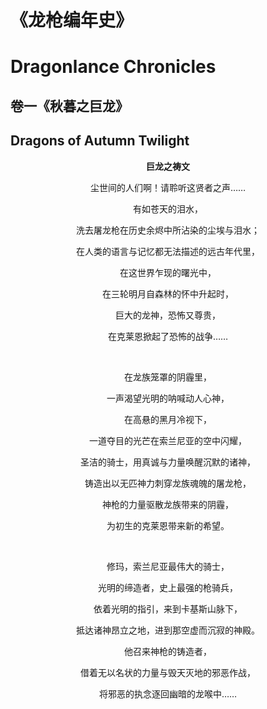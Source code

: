 # 《龙枪编年史》  
# Dragonlance Chronicles
## 卷一《秋暮之巨龙》  
## Dragons of Autumn Twilight  
**<p align="center">巨龙之祷文</p>**  
<p align="center">尘世间的人们啊！请聆听这贤者之声……</p>  
<p align="center">有如苍天的泪水，</p>  
<p align="center">洗去屠龙枪在历史余烬中所沾染的尘埃与泪水；</p>  
<p align="center">在人类的语言与记忆都无法描述的远古年代里，</p>  
<p align="center">在这世界乍现的曙光中，</p>  
<p align="center">在三轮明月自森林的怀中升起时，</p>  
<p align="center">巨大的龙神，恐怖又尊贵，</p>  
<p align="center">在克莱恩掀起了恐怖的战争……</p>  
<br/>
<p align="center">在龙族笼罩的阴霾里，</p>  
<p align="center">一声渴望光明的呐喊动人心神，</p>  
<p align="center">在高悬的黑月冷视下，</p>  
<p align="center">一道夺目的光芒在索兰尼亚的空中闪耀，</p>  
<p align="center">圣洁的骑士，用真诚与力量唤醒沉默的诸神，</p>  
<p align="center">铸造出以无匹神力刺穿龙族魂魄的屠龙枪，</p>  
<p align="center">神枪的力量驱散龙族带来的阴霾，</p>  
<p align="center">为初生的克莱恩带来新的希望。</p>  
<br/>
<p align="center">修玛，索兰尼亚最伟大的骑士，</p>  
<p align="center">光明的缔造者，史上最强的枪骑兵，</p>  
<p align="center">依着光明的指引，来到卡基斯山脉下，</p>  
<p align="center">抵达诸神昂立之地，进到那空虚而沉寂的神殿。</p>  
<p align="center">他召来神枪的铸造者，</p>  
<p align="center">借着无以名状的力量与毁天灭地的邪恶作战，</p>  
<p align="center">将邪恶的执念逐回幽暗的龙喉中……</p>  
<br/>
<p align="center"></p>  
<p align="center"></p>  
<p align="center"></p>  
<p align="center"></p>  
<p align="center"></p>  
<p align="center"></p>  
<p align="center"></p>  
<p align="center"></p>  
<p align="center"></p>  
<p align="center"></p>  
<p align="center"></p>  
<p align="center"></p>  
<p align="center"></p>  
<p align="center"></p>  
<p align="center"></p>  
<p align="center"></p>  
<p align="center"></p>  
<p align="center"></p>  
<p align="center"></p>  
<p align="center"></p>  
<p align="center"></p>  
<p align="center"></p>  
<p align="center"></p>  
<p align="center"></p>  
<p align="center"></p>  
<p align="center"></p>  
<p align="center"></p>  
<p align="center"></p>  
<p align="center"></p>  
<p align="center"></p>  
<p align="center"></p>  
<p align="center"></p>  
<p align="center"></p>  
<p align="center"></p>  
<p align="center"></p>  
<p align="center"></p>  
<p align="center"></p>  
<p align="center"></p>  
<p align="center"></p>  
<p align="center"></p>  


